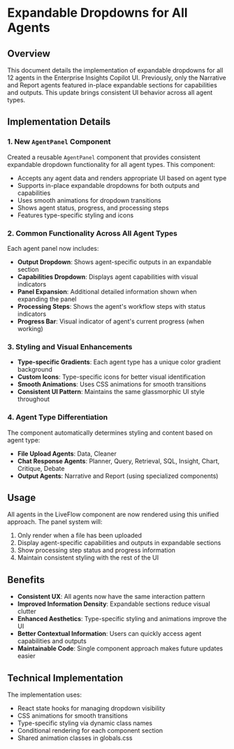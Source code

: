 # Expandable Dropdowns for All Agents

## Overview

This document details the implementation of expandable dropdowns for all 12 agents in the Enterprise Insights Copilot UI. Previously, only the Narrative and Report agents featured in-place expandable sections for capabilities and outputs. This update brings consistent UI behavior across all agent types.

## Implementation Details

### 1. New `AgentPanel` Component

Created a reusable `AgentPanel` component that provides consistent expandable dropdown functionality for all agent types. This component:

- Accepts any agent data and renders appropriate UI based on agent type
- Supports in-place expandable dropdowns for both outputs and capabilities
- Uses smooth animations for dropdown transitions
- Shows agent status, progress, and processing steps
- Features type-specific styling and icons

### 2. Common Functionality Across All Agent Types

Each agent panel now includes:

- **Output Dropdown**: Shows agent-specific outputs in an expandable section
- **Capabilities Dropdown**: Displays agent capabilities with visual indicators
- **Panel Expansion**: Additional detailed information shown when expanding the panel
- **Processing Steps**: Shows the agent's workflow steps with status indicators
- **Progress Bar**: Visual indicator of agent's current progress (when working)

### 3. Styling and Visual Enhancements

- **Type-specific Gradients**: Each agent type has a unique color gradient background
- **Custom Icons**: Type-specific icons for better visual identification
- **Smooth Animations**: Uses CSS animations for smooth transitions
- **Consistent UI Pattern**: Maintains the same glassmorphic UI style throughout

### 4. Agent Type Differentiation

The component automatically determines styling and content based on agent type:

- **File Upload Agents**: Data, Cleaner
- **Chat Response Agents**: Planner, Query, Retrieval, SQL, Insight, Chart, Critique, Debate
- **Output Agents**: Narrative and Report (using specialized components)

## Usage

All agents in the LiveFlow component are now rendered using this unified approach. The panel system will:

1. Only render when a file has been uploaded
2. Display agent-specific capabilities and outputs in expandable sections
3. Show processing step status and progress information
4. Maintain consistent styling with the rest of the UI

## Benefits

- **Consistent UX**: All agents now have the same interaction pattern
- **Improved Information Density**: Expandable sections reduce visual clutter
- **Enhanced Aesthetics**: Type-specific styling and animations improve the UI
- **Better Contextual Information**: Users can quickly access agent capabilities and outputs
- **Maintainable Code**: Single component approach makes future updates easier

## Technical Implementation

The implementation uses:
- React state hooks for managing dropdown visibility
- CSS animations for smooth transitions
- Type-specific styling via dynamic class names
- Conditional rendering for each component section
- Shared animation classes in globals.css
